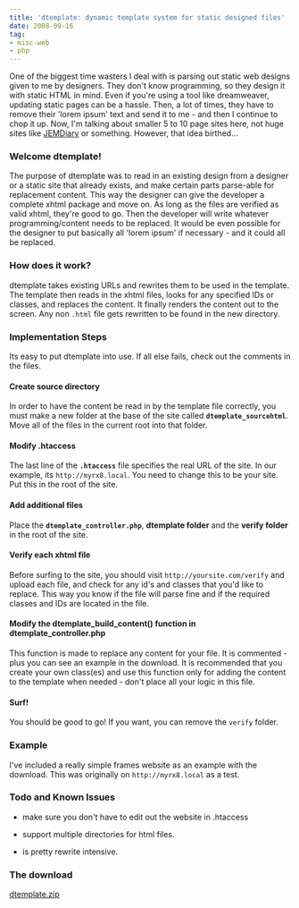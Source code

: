 ```yaml
---
title: 'dtemplate: dynamic template system for static designed files'
date: 2008-09-16
tag:
- misc-web
- php
---
```

One of the biggest time wasters I deal with is parsing out static web designs given to me by designers.  They don't know programming, so they design it with static HTML in mind.  Even if you're using a tool like dreamweaver, updating static pages can be a hassle.  Then, a lot of times, they have to remove their 'lorem ipsum' text and send it to me - and then I continue to chop it up.  Now, I'm talking about smaller 5 to 10 page sites here, not huge sites like [JEMDiary](http://jemdiary.com) or something.  However, that idea birthed...

<!--more-->

### Welcome dtemplate!

The purpose of dtemplate was to read in an existing design from a designer or a static site that already exists, and make certain parts parse-able for replacement content.  This way the designer can give the developer a complete xhtml package and move on.  As long as the files are verified as valid xhtml, they're good to go.  Then the developer will write whatever programming/content needs to be replaced.  It would be even possible for the designer to put basically all 'lorem ipsum' if necessary - and it could all be replaced.

### How does it work?

dtemplate takes existing URLs and rewrites them to be used in the template.  The template then reads in the xhtml files, looks for any specified IDs or classes, and replaces the content.  It finally renders the content out to the screen.  Any non `.html` file gets rewritten to be found in the new directory.

### Implementation Steps

Its easy to put dtemplate into use.  If all else fails, check out the comments in the files.

#### Create source directory

In order to have the content be read in by the template file correctly, you must make a new folder at the base of the site called **`dtemplate_sourcehtml`**.  Move all of the files in the current root into that folder.

#### Modify .htaccess

The last line of the **`.htaccess`** file specifies the real URL of the site.  In our example, its `http://myrx8.local`.  You need to change this to be your site.  Put this in the root of the site.

#### Add additional files

Place the **`dtemplate_controller.php`**, **dtemplate folder** and the **verify folder** in the root of the site.

#### Verify each xhtml file

Before surfing to the site, you should visit `http://yoursite.com/verify` and upload each file, and check for any id's and classes that you'd like to replace.  This way you know if the file will parse fine and if the required classes and IDs are located in the file.

#### Modify the dtemplate_build_content() function in dtemplate_controller.php

This function is made to replace any content for your file.  It is commented - plus you can see an example in the download.  It is recommended that you create your own class(es) and use this function only for adding the content to the template when needed - don't place all your logic in this file.

#### Surf!

You should be good to go!  If you want, you can remove the `verify` folder.

### Example

I've included a really simple frames website as an example with the download.  This was originally on `http://myrx8.local` as a test.

### Todo and Known Issues

- make sure you don't have to edit out the website in .htaccess

- support multiple directories for html files.

- is pretty rewrite intensive.

### The download

[dtemplate.zip](/uploads/2008/dtemplate.zip)
